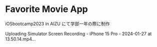 # Favorite Movie App

iOSbootcamp2023 in AIZU にて学部一年の際に制作

Uploading Simulator Screen Recording - iPhone 15 Pro - 2024-01-27 at 13.50.14.mp4…

